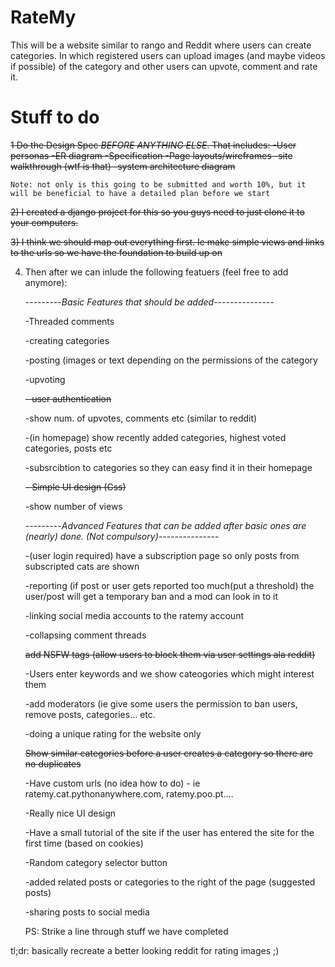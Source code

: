 # RateMy
This will be a website similar to rango and Reddit where users can create categories. In which registered users
can upload images (and maybe videos if possible) of the category and other users can upvote, comment and rate it.

# Stuff to do

<del>1 Do the Design Spec *BEFORE ANYTHING ELSE*. That includes:
    -User personas
    -ER diagram
    -Specification
    -Page layouts/wireframes
    -site walkthrough (wtf is that)
    -system architecture diagram
    
    Note: not only is this going to be submitted and worth 10%, but it will be beneficial to have a detailed plan before we start
   
<del>2) I created a django project for this so you guys need to just clone it to your computers.

<del>3) I think we should map out everything first. Ie make simple views and links to the urls so we have the foundation to build up on</del>

4) Then after we can inlude the following featuers (feel free to add anymore):

      ---------*Basic Features that should be added*---------------
      
      -Threaded comments
      
      -creating categories
      
      -posting (images or text depending on the permissions of the category
      
      -upvoting
      
      <del>- user authentication
      
      -show num. of upvotes, comments etc (similar to reddit)
      
      -(in homepage) show recently added categories, highest voted categories, posts etc
      
      -subsrcibtion to categories so they can easy find it in their homepage
      
      <del>- Simple UI design (Css)
      
      -show number of views
      
     
     
      ---------*Advanced Features that can be added after basic ones are (nearly) done. (Not compulsory)*---------------
      
      -(user login required) have a subscription page so only posts from subscripted cats are shown
      
      -reporting (if post or user gets reported too much(put a threshold) the user/post will get a temporary ban and a mod can look in          to it
      
      -linking social media accounts to the ratemy account
      
      -collapsing comment threads
      
      <del>add NSFW tags (allow users to block them via user settings ala reddit)</del>
      
      -Users enter keywords and we show cateogories which might interest them
      
      -add moderators (ie give some users the permission to ban users, remove posts, categories... etc.
      
      -doing a unique rating for the website only
      
      <del>Show similar categories before a user creates a category so there are no duplicates</del>
      
      -Have custom urls (no idea how to do) - ie ratemy.cat.pythonanywhere.com, ratemy.poo.pt....
      
      -Really nice UI design
      
      -Have a small tutorial of the site if the user has entered the site for the first time (based on cookies)
      
      -Random category selector button
      
      -added related posts or categories to the right of the page (suggested posts)
      
      -sharing posts to social media
      
      
      
      PS: Strike a line through stuff we have completed
 
 
 
 tl;dr: basically recreate a better looking reddit for rating images ;)
      
